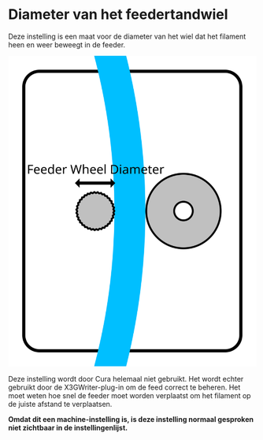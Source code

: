 Diameter van het feedertandwiel
====
Deze instelling is een maat voor de diameter van het wiel dat het filament heen en weer beweegt in de feeder.

![Het invoerwiel heeft meestal het meest gripvaste oppervlak.](../../../articles/images/machine_feeder_wheel_diameter.svg)

Deze instelling wordt door Cura helemaal niet gebruikt. Het wordt echter gebruikt door de X3GWriter-plug-in om de feed correct te beheren. Het moet weten hoe snel de feeder moet worden verplaatst om het filament op de juiste afstand te verplaatsen.

**Omdat dit een machine-instelling is, is deze instelling normaal gesproken niet zichtbaar in de instellingenlijst.**